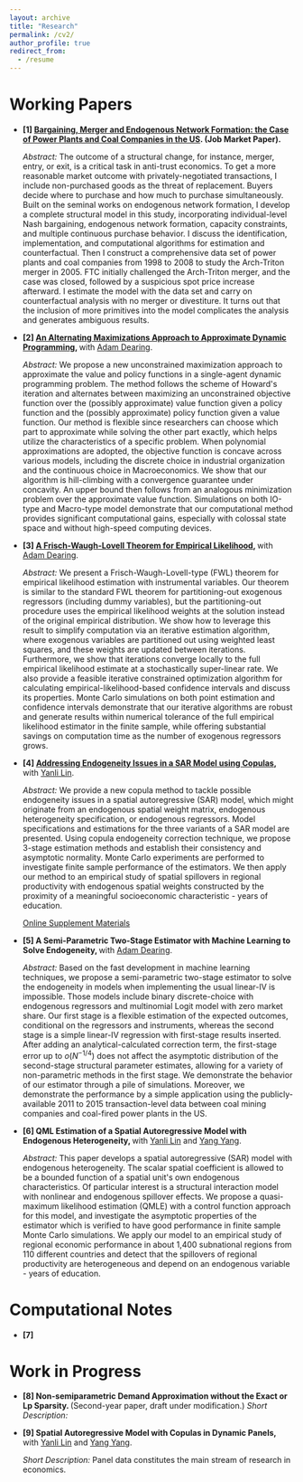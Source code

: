 ```yaml
---
layout: archive
title: "Research"
permalink: /cv2/
author_profile: true
redirect_from:
  - /resume
---
```


Working Papers
======
* <b> [1] [Bargaining, Merger and Endogenous Network Formation: the Case of Power Plants and Coal Companies in the US](). </b> <b> (Job Market Paper). </b>

  <i> Abstract: </i> The outcome of a structural change, for instance, merger, entry, or exit, is a critical task in anti-trust economics. To get a more reasonable market outcome with privately-negotiated transactions, I include non-purchased goods as the threat of replacement. Buyers decide where to purchase and how much to purchase simultaneously. Built on the seminal works on endogenous network formation, I develop a complete structural model in this study, incorporating individual-level Nash bargaining, endogenous network formation, capacity constraints, and multiple continuous purchase behavior. I discuss the identification, implementation, and computational algorithms for estimation and counterfactual. Then I construct a comprehensive data set of power plants and coal companies from 1998 to 2008 to study the Arch-Triton merger in 2005. FTC initially challenged the Arch-Triton merger, and the case was closed, followed by a suspicious spot price increase afterward. I estimate the model with the data set and carry on counterfactual analysis with no merger or divestiture. It turns out that the inclusion of more primitives into the model complicates the analysis and generates ambiguous results.
  
* <b> [2] [An Alternating Maximizations Approach to Approximate Dynamic Programming](), </b> with [Adam Dearing](https://www.johnson.cornell.edu/faculty-research/faculty/aed237/). 

  <i> Abstract: </i> We propose a new unconstrained maximization approach to approximate the value and policy functions in a single-agent dynamic programming problem. The method follows the scheme of Howard's iteration and alternates between maximizing an unconstrained objective function over the (possibly approximate) value function given a policy function and the (possibly approximate) policy function given a value function. Our method is flexible since researchers can choose which part to approximate while solving the other part exactly, which helps utilize the characteristics of a specific problem. When polynomial approximations are adopted, the objective function is concave across various models, including the discrete choice in industrial organization and the continuous choice in Macroeconomics. We show that our algorithm is hill-climbing with a convergence guarantee under concavity. An upper bound then follows from an analogous minimization problem over the approximate value function. Simulations on both IO-type and Macro-type model demonstrate that our computational method provides significant computational gains, especially with colossal state space and without high-speed computing devices. 

* <b> [3] [A Frisch-Waugh-Lovell Theorem for Empirical Likelihood](), </b> with [Adam Dearing](https://www.johnson.cornell.edu/faculty-research/faculty/aed237/). 
  
  <i> Abstract: </i> We present a Frisch-Waugh-Lovell-type (FWL) theorem for empirical likelihood estimation with instrumental variables. Our theorem is similar to the standard FWL theorem for partitioning-out exogenous regressors (including dummy variables), but the partitioning-out procedure uses the empirical likelihood weights at the solution instead of the original empirical distribution. We show how to leverage this result to simplify computation via an iterative estimation algorithm, where exogenous variables are partitioned out using weighted least squares, and these weights are updated between iterations. Furthermore, we show that iterations converge locally to the full empirical likelihood estimate at a stochastically super-linear rate. We also provide a feasible iterative constrained optimization algorithm for calculating empirical-likelihood-based confidence intervals and discuss its properties. Monte Carlo simulations on both point estimation and confidence intervals demonstrate that our iterative algorithms are robust and generate results within numerical tolerance of the full empirical likelihood estimator in the finite sample, while offering substantial savings on computation time as the number of exogenous regressors grows. 
        
* <b> [4] [Addressing Endogeneity Issues in a SAR Model using Copulas](https://yichun92.github.io/files/Copulas_LinSong.pdf),</b> with [Yanli Lin](https://www.yanlilinecon.com/). 
  
  <i> Abstract: </i> We provide a new copula method to tackle possible endogeneity issues in a spatial autoregressive (SAR) model, which might originate from an endogenous spatial weight matrix, endogenous heterogeneity specification, or endogenous regressors. Model specifications and estimations for the three variants of a SAR model are presented. Using copula endogeneity correction technique, we propose 3-stage estimation methods and establish their consistency and asymptotic normality. Monte Carlo experiments are performed to investigate finite sample performance of the estimators. We then apply our method to an empirical study of spatial spillovers in regional productivity with endogenous spatial weights constructed by the proximity of a meaningful socioeconomic characteristic - years of education. 
    
  [Online Supplement Materials](yichun92.github.io/files/Copulas_LinSong_supplement.pdf)
  
* <b> [5] A Semi-Parametric Two-Stage Estimator with Machine Learning to Solve Endogeneity, </b> with [Adam Dearing](https://www.johnson.cornell.edu/faculty-research/faculty/aed237/). 
  
  <i> Abstract: </i> Based on the fast development in machine learning techniques, we propose a semi-parametric two-stage estimator to solve the endogeneity in models when implementing the usual linear-IV is impossible. Those models include binary discrete-choice with endogenous regressors and multinomial Logit model with zero market share. Our first stage is a flexible estimation of the expected outcomes, conditional on the regressors and instruments, whereas the second stage is a simple linear-IV regression with first-stage results inserted. After adding an analytical-calculated correction term, the first-stage error up to $o(N^{-1/4})$ does not affect the asymptotic distribution of the second-stage structural parameter estimates, allowing for a variety of non-parametric methods in the first stage. We demonstrate the behavior of our estimator through a pile of simulations. Moreover, we demonstrate the performance by a simple application using the publicly-available 2011 to 2015 transaction-level data between coal mining companies and coal-fired power plants in the US. 
    
  
* <b> [6] QML Estimation of a Spatial Autoregressive Model with Endogenous Heterogeneity, </b> with [Yanli Lin](https://www.yanlilinecon.com/) and [Yang Yang](https://maximyang.wixsite.com/mysite). 

  <i> Abstract: </i> This paper develops a spatial autoregressive (SAR) model with endogenous heterogeneity. The scalar spatial coefficient is allowed to be a bounded function of a spatial unit's own endogenous characteristics. Of particular interest is a structural interaction model with nonlinear and endogenous spillover effects. We propose a quasi-maximum likelihood estimation (QMLE) with a control function approach for this model, and investigate the asymptotic properties of the estimator which is verified to have good performance in finite sample Monte Carlo simulations. We apply our model to an empirical study of regional economic performance in about 1,400 subnational regions from 110 different countries and detect that the spillovers of regional productivity are heterogeneous and depend on an endogenous variable - years of education.

Computational Notes
======
* <b> [7] </b> 

Work in Progress
======
* <b> [8] Non-semiparametric Demand Approximation without the Exact or Lp Sparsity. </b> (Second-year paper, draft under modification.)
  <i> Short Description: </i>

* <b> [9] Spatial Autoregressive Model with Copulas in Dynamic Panels, </b> with [Yanli Lin](http://academicpages.github.io/files/paper1.pdf) and [Yang Yang](https://maximyang.wixsite.com/mysite).

  <i> Short Description: </i> Panel data constitutes the main stream of research in economics. 
  
